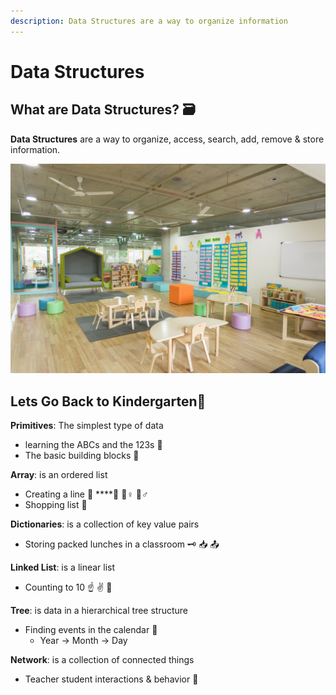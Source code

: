 ```yaml
---
description: Data Structures are a way to organize information
---
```


# Data Structures

## What are Data Structures? 🗃 

**Data Structures** are a way to organize, access, search, add, remove & store information.

![Day 1 of Kindergarten](../.gitbook/assets/gautam-arora-78ae6n7rnvi-unsplash.jpg)

## Lets Go Back to Kindergarten🎒

**Primitives**: The simplest type of data

* learning the ABCs and the 123s 👶
* The basic building blocks 🧱 

**Array**: is an ordered list

* Creating a line 🍔 ****🚶 🚶♀ 🚶♂ 
* Shopping list 🛒 

**Dictionaries**: is a collection of key value pairs

* Storing packed lunches in a classroom 🗝 📥 📤 

**Linked List**: is a linear list

* Counting to 10 ☝ ✌ 🤟

**Tree**: is data in a hierarchical tree structure

* Finding events in the calendar 📆
  * Year -&gt; Month -&gt; Day

**Network**: is a collection of connected things

* Teacher student interactions & behavior 👥 

